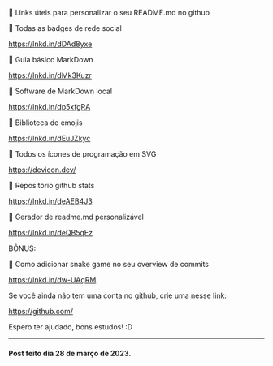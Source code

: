 📑 Links úteis para personalizar o seu README.md no github

👾 Todas as badges de rede social

<https://lnkd.in/dDAd8yxe>

👾 Guia básico MarkDown

<https://lnkd.in/dMk3Kuzr>

👾 Software de MarkDown local

<https://lnkd.in/dp5xfgRA>

👾 Biblioteca de emojis

<https://lnkd.in/dEuJZkyc>

👾 Todos os ícones de programação em SVG 

<https://devicon.dev/>

👾 Repositório github stats

<https://lnkd.in/deAEB4J3>

👾 Gerador de readme.md personalizável

<https://lnkd.in/deQB5qEz>

BÔNUS: 

👾 Como adicionar snake game no seu overview de commits 

<https://lnkd.in/dw-UAqRM>

Se você ainda não tem uma conta no github, crie uma nesse link:

<https://github.com/>

Espero ter ajudado, bons estudos! :D

<hr>

#### Post feito dia 28 de março de 2023.
